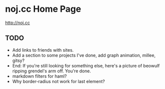 noj.cc Home Page
=================

http://noj.cc

## TODO
* Add links to friends with sites.
* Add a section to some projects I've done, add graph animation, millee, gitsy?
* End: If you're still looking for something else, here's a picture of beowulf ripping grendel's arm off.  You're done.
* markdown filters for haml?
* Why border-radius not work for last element?
